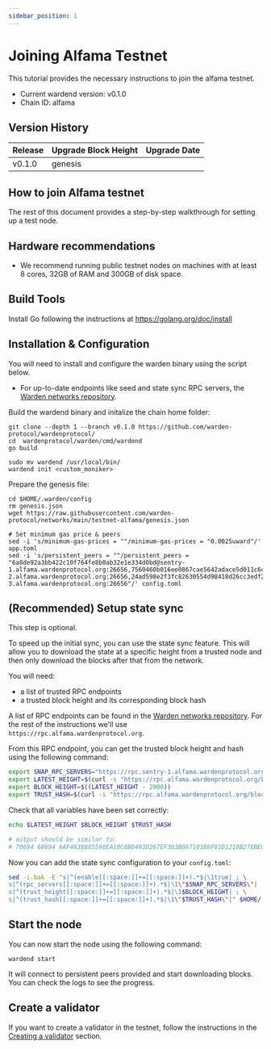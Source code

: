 ```yaml
---
sidebar_position: 1
---
```


# Joining Alfama Testnet

This tutorial provides the necessary instructions to join the alfama testnet.
-   Current wardend version: v0.1.0
-   Chain ID: alfama

## Version History
|Release | Upgrade Block Height  | Upgrade Date |
|--|--|--|
| v0.1.0  | genesis |  |

## How to join Alfama testnet

The rest of this document provides a step-by-step walkthrough for setting up a test node.

## Hardware recommendations

-  We recommend running public testnet nodes on machines with at least 8 cores, 32GB of RAM and 300GB of disk space.

## Build Tools

Install Go following the instructions at https://golang.org/doc/install


## Installation & Configuration

You will need to install and configure the warden binary using the script below.
 
- For up-to-date endpoints like seed and state sync RPC servers, the [Warden networks repository](https://github.com/warden-protocol/networks/tree/main/testnet-alfama).

Build the wardend binary and initalize the chain home folder:

```
git clone --depth 1 --branch v0.1.0 https://github.com/warden-protocol/wardenprotocol/
cd  wardenprotocol/warden/cmd/wardend
go build

sudo mv wardend /usr/local/bin/
wardend init <custom_moniker>
```

Prepare the genesis file:

```
cd $HOME/.warden/config
rm genesis.json
wget https://raw.githubusercontent.com/warden-protocol/networks/main/testnet-alfama/genesis.json

# Set minimum gas price & peers
sed -i 's/minimum-gas-prices = ""/minimum-gas-prices = "0.0025uward"/' app.toml
sed -i 's/persistent_peers = ""/persistent_peers = "6a8de92a3bb422c10f764fe8b0ab32e1e334d0bd@sentry-1.alfama.wardenprotocol.org:26656,7560460b016ee0867cae5642adace5d011c6c0ae@sentry-2.alfama.wardenprotocol.org:26656,24ad598e2f3fc82630554d98418d26cc3edf28b9@sentry-3.alfama.wardenprotocol.org:26656"/' config.toml
```

## (Recommended) Setup state sync

This step is optional.

To speed up the initial sync, you can use the state sync feature. This will
allow you to download the state at a specific height from a trusted node and
then only download the blocks after that from the network.

You will need:
- a list of trusted RPC endpoints
- a trusted block height and its corresponding block hash

A list of RPC endpoints can be found in the [Warden networks
repository](https://github.com/warden-protocol/networks/blob/main/testnet-alfama/rpc-nodes.txt).
For the rest of the instructions we'll use
`https://rpc.alfama.wardenprotocol.org`.

From this RPC endpoint, you can get the trusted block height and hash using the
following command:

```bash
export SNAP_RPC_SERVERS="https://rpc.sentry-1.alfama.wardenprotocol.org:443,https://rpc.sentry-2.alfama.wardenprotocol.org:443,https://rpc.sentry-3.alfama.wardenprotocol.org:443"
export LATEST_HEIGHT=$(curl -s "https://rpc.alfama.wardenprotocol.org/block" | jq -r .result.block.header.height)
export BLOCK_HEIGHT=$((LATEST_HEIGHT - 2000))
export TRUST_HASH=$(curl -s "https://rpc.alfama.wardenprotocol.org/block?height=$BLOCK_HEIGHT" | jq -r .result.block_id.hash)
```

Check that all variables have been set correctly:

```bash
echo $LATEST_HEIGHT $BLOCK_HEIGHT $TRUST_HASH

# output should be similar to:
# 70694 68694 6AF4938885598EA10C0BD493D267EF363B067101B6F81D1210B27EBE0B32FA2A
```

Now you can add the state sync configuration to your `config.toml`:

```bash
sed -i.bak -E "s|^(enable[[:space:]]+=[[:space:]]+).*$|\1true| ; \
s|^(rpc_servers[[:space:]]+=[[:space:]]+).*$|\1\"$SNAP_RPC_SERVERS\"| ; \
s|^(trust_height[[:space:]]+=[[:space:]]+).*$|\1$BLOCK_HEIGHT| ; \
s|^(trust_hash[[:space:]]+=[[:space:]]+).*$|\1\"$TRUST_HASH\"|" $HOME/.warden/config/config.toml
```

## Start the node

You can now start the node using the following command:

```
wardend start
```

It will connect to persistent peers provided and start downloading blocks. You can check the logs to see the progress.


## Create a validator

If you want to create a validator in the testnet, follow the instructions in the [Creating a validator](./creating-validator.md) section.
